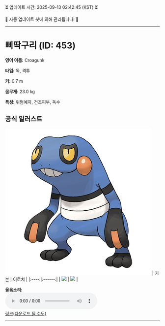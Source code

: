 
⏳ 업데이트 시간: 2025-09-13 02:42:45 (KST) ⏳

🤖 자동 업데이트 봇에 의해 관리됩니다! 🤖

---

# 삐딱구리 (ID: 453)
**영어 이름:** Croagunk

**타입:** 독, 격투

**키:** 0.7 m

**몸무게:** 23.0 kg

**특성:** 위험예지, 건조피부, 독수

## 공식 일러스트
![](https://raw.githubusercontent.com/PokeAPI/sprites/master/sprites/pokemon/other/official-artwork/453.png)
| 기본 | 이로치 |
|:----:|:------:|
| <img src="http://play.pokemonshowdown.com/sprites/ani/croagunk.gif" width="200"> | <img src="http://play.pokemonshowdown.com/sprites/ani-shiny/croagunk.gif" width="200"> |

**울음소리:**<br><audio controls src="https://raw.githubusercontent.com/PokeAPI/cries/main/cries/pokemon/latest/453.ogg"></audio><br> [링크(다운로드 될 수도)](https://raw.githubusercontent.com/PokeAPI/cries/main/cries/pokemon/latest/453.ogg)


---
